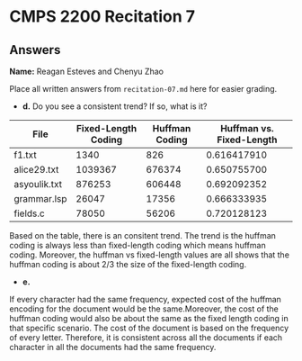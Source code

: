 # CMPS 2200 Recitation 7
## Answers

**Name:** Reagan Esteves and Chenyu Zhao

Place all written answers from `recitation-07.md` here for easier grading.

- **d.** Do you see a consistent trend? If so, what is it?

|File        | Fixed-Length Coding | Huffman Coding | Huffman vs. Fixed-Length|
|------------|---------------------|----------------|-------------------------|
|f1.txt      |         1340        |       826      |       0.616417910       |
|alice29.txt |        1039367      |      676374    |       0.650755700       |
|asyoulik.txt|        876253       |      606448    |       0.692092352       |
|grammar.lsp |         26047       |      17356     |       0.666333935       |
|fields.c    |         78050       |      56206     |       0.720128123       |

Based on the table, there is an consitent trend. The trend is the huffman coding is always less than fixed-length coding which means huffman coding. Moreover, the huffman vs fixed-length values are all shows that the huffman coding is about 2/3 the size of the fixed-length coding.

- **e.**

If every character had the same frequency, expected cost of the huffman encoding for the document would be the same.Moreover, the cost of the huffman coding would also be about the same as the fixed length coding in that specific scenario. The cost of the document is based on the frequency of every letter. Therefore, it is consistent across all the documents if each character in all the documents had the same frequency.



